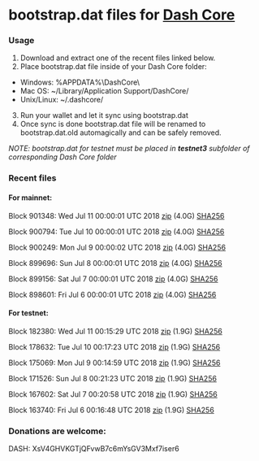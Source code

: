 # bootstrap.dat files for [Dash Core](https://www.dash.org)

### Usage

1. Download and extract one of the recent files linked below.
2. Place bootstrap.dat file inside of your Dash Core folder:
 - Windows: %APPDATA%\DashCore\
 - Mac OS: ~/Library/Application Support/DashCore/
 - Unix/Linux: ~/.dashcore/
3. Run your wallet and let it sync using bootstrap.dat
4. Once sync is done bootstrap.dat file will be renamed to bootstrap.dat.old automagically and can be safely removed.

_NOTE: bootstrap.dat for testnet must be placed in **testnet3** subfolder of corresponding Dash Core folder_

### Recent files

#### For mainnet:

Block 901348: Wed Jul 11 00:00:01 UTC 2018 [zip](https://dash-bootstrap.ams3.digitaloceanspaces.com/mainnet/2018-07-11/bootstrap.dat.zip) (4.0G) [SHA256](https://dash-bootstrap.ams3.digitaloceanspaces.com/mainnet/2018-07-11/sha256.txt)

Block 900794: Tue Jul 10 00:00:01 UTC 2018 [zip](https://dash-bootstrap.ams3.digitaloceanspaces.com/mainnet/2018-07-10/bootstrap.dat.zip) (4.0G) [SHA256](https://dash-bootstrap.ams3.digitaloceanspaces.com/mainnet/2018-07-10/sha256.txt)

Block 900249: Mon Jul  9 00:00:02 UTC 2018 [zip](https://dash-bootstrap.ams3.digitaloceanspaces.com/mainnet/2018-07-09/bootstrap.dat.zip) (4.0G) [SHA256](https://dash-bootstrap.ams3.digitaloceanspaces.com/mainnet/2018-07-09/sha256.txt)

Block 899696: Sun Jul  8 00:00:01 UTC 2018 [zip](https://dash-bootstrap.ams3.digitaloceanspaces.com/mainnet/2018-07-08/bootstrap.dat.zip) (4.0G) [SHA256](https://dash-bootstrap.ams3.digitaloceanspaces.com/mainnet/2018-07-08/sha256.txt)

Block 899156: Sat Jul  7 00:00:01 UTC 2018 [zip](https://dash-bootstrap.ams3.digitaloceanspaces.com/mainnet/2018-07-07/bootstrap.dat.zip) (4.0G) [SHA256](https://dash-bootstrap.ams3.digitaloceanspaces.com/mainnet/2018-07-07/sha256.txt)

Block 898601: Fri Jul  6 00:00:01 UTC 2018 [zip](https://dash-bootstrap.ams3.digitaloceanspaces.com/mainnet/2018-07-06/bootstrap.dat.zip) (4.0G) [SHA256](https://dash-bootstrap.ams3.digitaloceanspaces.com/mainnet/2018-07-06/sha256.txt)


#### For testnet:

Block 182380: Wed Jul 11 00:15:29 UTC 2018 [zip](https://dash-bootstrap.ams3.digitaloceanspaces.com/testnet/2018-07-11/bootstrap.dat.zip) (1.9G) [SHA256](https://dash-bootstrap.ams3.digitaloceanspaces.com/testnet/2018-07-11/sha256.txt)

Block 178632: Tue Jul 10 00:17:23 UTC 2018 [zip](https://dash-bootstrap.ams3.digitaloceanspaces.com/testnet/2018-07-10/bootstrap.dat.zip) (1.9G) [SHA256](https://dash-bootstrap.ams3.digitaloceanspaces.com/testnet/2018-07-10/sha256.txt)

Block 175069: Mon Jul  9 00:14:59 UTC 2018 [zip](https://dash-bootstrap.ams3.digitaloceanspaces.com/testnet/2018-07-09/bootstrap.dat.zip) (1.9G) [SHA256](https://dash-bootstrap.ams3.digitaloceanspaces.com/testnet/2018-07-09/sha256.txt)

Block 171526: Sun Jul  8 00:21:23 UTC 2018 [zip](https://dash-bootstrap.ams3.digitaloceanspaces.com/testnet/2018-07-08/bootstrap.dat.zip) (1.9G) [SHA256](https://dash-bootstrap.ams3.digitaloceanspaces.com/testnet/2018-07-08/sha256.txt)

Block 167602: Sat Jul  7 00:20:58 UTC 2018 [zip](https://dash-bootstrap.ams3.digitaloceanspaces.com/testnet/2018-07-07/bootstrap.dat.zip) (1.9G) [SHA256](https://dash-bootstrap.ams3.digitaloceanspaces.com/testnet/2018-07-07/sha256.txt)

Block 163740: Fri Jul  6 00:16:48 UTC 2018 [zip](https://dash-bootstrap.ams3.digitaloceanspaces.com/testnet/2018-07-06/bootstrap.dat.zip) (1.9G) [SHA256](https://dash-bootstrap.ams3.digitaloceanspaces.com/testnet/2018-07-06/sha256.txt)


### Donations are welcome:

DASH: XsV4GHVKGTjQFvwB7c6mYsGV3Mxf7iser6

